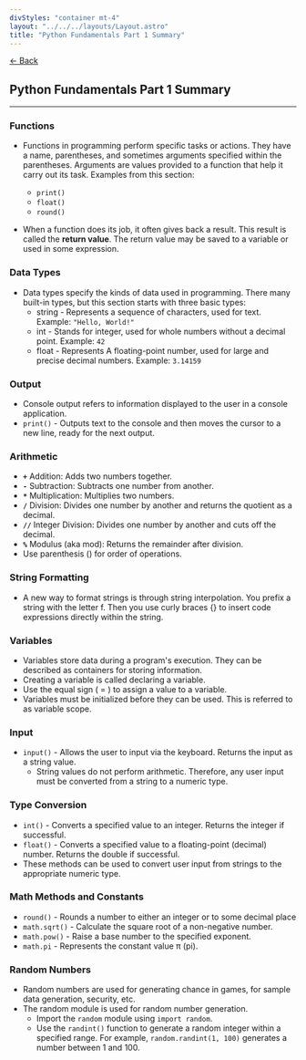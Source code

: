 ```yaml
---
divStyles: "container mt-4"
layout: "../../../layouts/Layout.astro"
title: "Python Fundamentals Part 1 Summary"
---
```


[← Back](/python-fundamentals/)

## Python Fundamentals Part 1 Summary

---

### Functions

- Functions in programming perform specific tasks or actions. They have a name, parentheses, and sometimes arguments specified within the parentheses. Arguments are values provided to a function that help it carry out its task. Examples from this section:
    - `print()`
    - `float()`
    - `round()`

- When a function does its job, it often gives back a result. This result is called the **return value**. The return value may be saved to a variable or used in some expression.

### Data Types

- Data types specify the kinds of data used in programming. There many built-in types, but this section starts with three basic types:
    - string - Represents a sequence of characters, used for text. Example: `"Hello, World!"`
    - int - Stands for integer, used for whole numbers without a decimal point. Example: `42`
    - float - Represents A floating-point number, used for large and precise decimal numbers. Example: `3.14159`

### Output

- Console output refers to information displayed to the user in a console application.
- `print()` - Outputs text to the console and then moves the cursor to a new line, ready for the next output.

### Arithmetic

- **`+`** Addition: Adds two numbers together.
- **`-`** Subtraction: Subtracts one number from another.
- **`*`** Multiplication: Multiplies two numbers.
- **`/`** Division: Divides one number by another and returns the quotient as a decimal.
- **`//`** Integer Division: Divides one number by another and cuts off the decimal.
- **`%`** Modulus (aka mod): Returns the remainder after division.
- Use parenthesis () for order of operations.


### String Formatting

- A new way to format strings is through string interpolation. You prefix a string with the letter f. Then you use curly braces {} to insert code expressions directly within the string.

### Variables

- Variables store data during a program's execution. They can be described as containers for storing information.
- Creating a variable is called declaring a variable.
- Use the equal sign ( = ) to assign a value to a variable.
- Variables must be initialized before they can be used. This is referred to as variable scope.

### Input

- `input()` - Allows the user to input via the keyboard. Returns the input as a string value.
    - String values do not perform arithmetic. Therefore, any user input must be converted from a string to a numeric type.

### Type Conversion

- `int()` - Converts a specified value to an integer. Returns the integer if successful.
- `float()` - Converts a specified value to a floating-point (decimal) number. Returns the double if successful.
- These methods can be used to convert user input from strings to the appropriate numeric type.

### Math Methods and Constants

- `round()` - Rounds a number to either an integer or to some decimal place
- `math.sqrt()` - Calculate the square root of a non-negative number.
- `math.pow()` - Raise a base number to the specified exponent.
- `math.pi` - Represents the constant value π (pi).

### Random Numbers

- Random numbers are used for generating chance in games, for sample data generation, security, etc.
- The random module is used for random number generation.
    - Import the `random` module using `import random`.
    - Use the `randint()` function to generate a random integer within a specified range. For example, `random.randint(1, 100)` generates a number between 1 and 100.